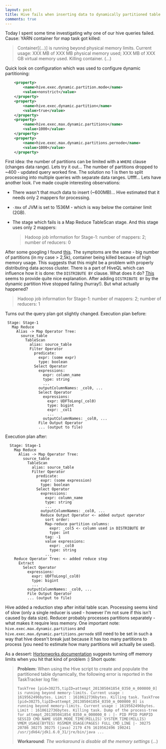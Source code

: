 ```yaml
---
layout: post
title: Hive fails when inserting data to dynamically partitioned table
comments: true
---
```


Today I spent some time investigating why one of our hive queries failed. Cause: YARN container for map task got killed:
> Container[(...)] is running beyond physical memory limits. Current usage: XXX MB of XXX MB physical memory used; XXX MB of XXX GB virtual memory used. Killing container. (...)

Quick look on configuration which was used to configure dynamic partitioning:

```xml
    <property>
        <name>hive.exec.dynamic.partition.mode</name>
        <value>nonstrict</value>
    </property>
    <property>
        <name>hive.exec.dynamic.partition</name>
        <value>true</value>
    </property>
    <property>
        <name>hive.exec.max.dynamic.partitions</name>
        <value>1000</value>
    </property>
    <property>
        <name>hive.exec.max.dynamic.partitions.pernode</name>
        <value>1000</value>
    </property>
```

First idea: the number of partitions can be limited with a `WHERE` clause (changes data range). Lets try it out... The number of partitions dropped to ~400 - updated query worked fine. The solution no 1 is then to split processing into multiple queries with separate data ranges. Uffff... Lets have another look. I've made couple interesting observations:

  * There wasn't that much data to insert (~600MB)... Hive estimated that it needs only 2 mappers for processing.
  * `-Xmx` of JVM is set to 1536M - which is way below the container limit (2GB). 
  * The stage which fails is a Map Reduce TableScan stage. And this stage uses only 2 mappers:

    > Hadoop job information for Stage-1: number of mappers: 2; number of reducers: 0

After some googling I found [this][2]. The symptoms are the same - big number of partitions (in my case > 2,5k), container being killed because of high memory usage. This suggests that this might be a problem with properly distributing data across cluster. There is a part of HiveQL which can influence how it is done: the `DISTRIBUTE BY` clause. What does it do? [This][3] seems to provide quite nice explanation. After adding `DISTRIBUTE BY` by the dynamic partition Hive stopped failing (hurray!). But what actually happened?

> Hadoop job information for Stage-1: number of mappers: 2; number of reducers: 1

Turns out the query plan got slightly changed. Execution plan before:

```
 Stage: Stage-1
   Map Reduce
     Alias -> Map Operator Tree:
       source_table
         TableScan
           alias: source_table
           Filter Operator
             predicate:
               expr: (some expr)
               type: boolean
             Select Operator
               expressions:
                 expr: column_name
                 type: string
                 ...
               outputColumnNames: _col0, ...
               Select Operator
                 expressions:
                   expr: UDFToLong(_col0)
                   type: bigint
                   expr: _col1
                   ...
                 outputColumnNames: _col0, ...
               File Output Operator
               ... (output to file)
```

Execution plan after:

```
  Stage: Stage-1
    Map Reduce
      Alias -> Map Operator Tree:
        source_table 
          TableScan
            alias: source_table
            Filter Operator
              predicate:
                expr: (some expression)
                type: boolean
              Select Operator
                expressions:
                  expr: column_name
                  type: string
                  ...
                outputColumnNames: _col0, ...
                Reduce Output Operator <- added output operator
                  sort order: 
                  Map-reduce partition columns:
                    expr: _col5 <- column used in DISTRIBUTE BY
                    type: int
                  tag: -1
                  value expressions:
                    expr: _col0
                    type: string
                  ...
    Reduce Operator Tree: <- added reduce step
      Extract
        Select Operator
          expressions:
            expr: UDFToLong(_col0)
            type: bigint
            ...
          outputColumnNames: _col0, ...
          File Output Operator
          ... (output to file)
```

Hive added a reduction step after initial table scan. Processing seems kind of slow (only a single reducer is used - however I'm not sure if this isn't caused by data size). Reducer probably processes partitions separately - what makes it require less memory. One important note: `hive.exec.max.dynamic.partitions` and `hive.exec.max.dynamic.partitions.pernode` still need to be set in such a way that hive doesn't break just because it has too many partitions to process (you need to estimate how many partitions will actually be used).

As a dessert: [Hortonworks documentation][4] suggests turning off memory limits when you hit that kind of problem :)
Short quote:

> **Problem:** When using the Hive script to create and populate the partitioned table dynamically, the following error is reported in the TaskTracker log file:
>
> ```TaskTree [pid=30275,tipID=attempt_201305041854_0350_m_000000_0] is running beyond memory-limits. Current usage : 1619562496bytes. Limit : 1610612736bytes. Killing task. TaskTree [pid=30275,tipID=attempt_201305041854_0350_m_000000_0] is running beyond memory-limits. Current usage : 1619562496bytes. Limit : 1610612736bytes. Killing task. Dump of the process-tree for attempt_201305041854_0350_m_000000_0 : |- PID PPID PGRPID SESSID CMD_NAME USER_MODE_TIME(MILLIS) SYSTEM_TIME(MILLIS) VMEM_USAGE(BYTES) RSSMEM_USAGE(PAGES) FULL_CMD_LINE |- 30275 20786 30275 30275 (java) 2179 476 1619562496 190241 /usr/jdk64/jdk1.6.0_31/jre/bin/java ...```
>
> **Workaround**: _The workaround is disable all the memory settings_ (...)

[1]: http://www.slideshare.net/ye.mikez/hive-tuning
[2]: https://issues.apache.org/jira/browse/HIVE-6455
[3]: http://stackoverflow.com/questions/18951827/distributed-clause-in-hive
[4]: http://docs.hortonworks.com/HDPDocuments/HDP1/HDP-1.3.0/bk_releasenotes_hdp_1.x/content/ch_relnotes-hdp1.3.0_5_hive.html
